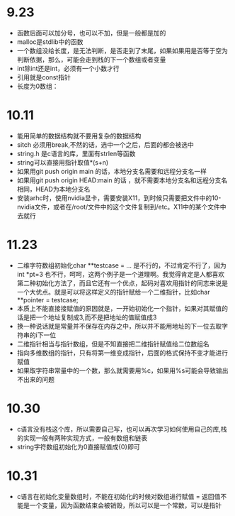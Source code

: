 # 9.23
- 函数后面可以加分号，也可以不加，但是一般都是加的
- malloc是stdlib中的函数
- 一个数组没给长度，是无法判断，是否走到了末尾，如果如果用是否等于空为判断依据，那么，可能会走到栈的下一个数组或者变量
- int除int还是int，必须有一个小数才行
- 引用就是const指针
- 长度为0数组：
# 10.11
- 能用简单的数据结构就不要用复杂的数据结构
- sitch 必须用break,不然的话，选中一个之后，后面的都会被选中
- string.h 是c语言的库，里面有strlen等函数
- string可以直接用指针取值*(s+n)
- 如果用git push origin main 的话，本地分支名需要和远程分支名一样
- 如果用git push origin HEAD:main 的话 ，就不需要本地分支名和远程分支名相同，HEAD为本地分支名
- 安装arhc时，使用nvidia显卡，需要安装X11，到时候只需要把文件中的10-nvidia文件，或者在/root/文件中的这个文件复制到/etc。X11中的某个文件中去就行
# 11.23

- 二维字符数组初始化char **testcase = ... 是不行的，不过肯定不行了，因为int *pt=3 也不行，呵呵，这两个例子是一个道理啊。我觉得肯定是人都喜欢第二种初始化方法了，而且它还有一个优点，起码对喜欢用指针的同志来说是一个大优点。就是可以将这样定义的指针赋给一个二维指针，比如char **pointer = testcase; 
- 本质上不能直接接赋值的原因就是，一开始初始化一个指针，如果对其赋值的话是把一个地址复制成3,而不是把地址的值赋值成3
- 换一种说话就是常量并不保存在内存之中，所以并不能用地址的下一位去取字符串的i下一位 
- 二维指针相当与指针数组，但是不知直接把二维指针赋值给二位数组名
- 指向多维数组的指针，只有将第一维变成指针，后面的格式保持不变才能进行赋值 
- 如果取字符串常量中的一个数，那么就需要用%c，如果用%s可能会导致输出不出来的问题

# 10.30
- c语言没有栈这个库，所以需要自己写，也可以再次学习如何使用自己的库,栈的实现一般有两种实现方式，一般有数组和链表
- string字符数组初始化为0直接赋值成{0}即可

# 10.31
- c语言在初始化变量数组时，不能在初始化的时候对数组进行赋值
= 返回值不能是一个变量，因为函数结束会被销毁，所以可以是一个常数，可以是指针
